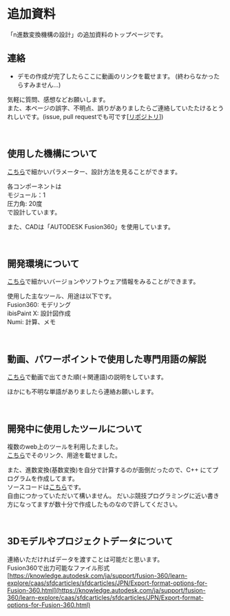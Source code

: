 # 追加資料
「n進数変換機構の設計」の追加資料のトップページです。


## 連絡
* デモの作成が完了したらここに動画のリンクを載せます。 (終わらなかったらすみません...)

気軽に質問、感想などお願いします。  
また、本ページの誤字、不明点、誤りがありましたらご連絡していたたけるとうれしいです。(issue, pull requestでも可です[[リポジトリ](https://2357or.github.io/additional-resources/)])



<br>


## 使用した機構について
[こちら](/components.md)で細かいパラメーター、設計方法を見ることができます。

各コンポーネントは  
モジュール：1  
圧力角: 20度  
で設計しています。

また、CADは「AUTODESK Fusion360」を使用しています。


<br>


## 開発環境について
[こちら](/environment.md)で細かいバージョンやソフトウェア情報をみることができます。

使用した主なツール、用途は以下です。  
Fusion360: モデリング  
ibisPaint X: 設計図作成  
Numi: 計算、メモ


<br>


## 動画、パワーポイントで使用した専門用語の解説
[こちら](/word_def.md)で動画で出てきた順(＋関連語)の説明をしています。

ほかにも不明な単語がありましたら連絡お願いします。


<br>


## 開発中に使用したツールについて
複数のweb上のツールを利用したました。  
[こちら](/tool.md)でそのリンク、用途を載せました。

また、進数変換(基数変換)を自分で計算するのが面倒だったので、C++ にてプログラムを作成してます。  
ソースコードは[こちら](/resources/cpp/radix_conversion.cpp)です。    
自由につかっていただいて構いません。 だいぶ競技プログラミングに近い書き方になってますが数十分で作成したものなので許してください。


<br>


## 3Dモデルやプロジェクトデータについて
連絡いただければデータを渡すことは可能だと思います。  
Fusion360で出力可能なファイル形式[https://knowledge.autodesk.com/ja/support/fusion-360/learn-explore/caas/sfdcarticles/sfdcarticles/JPN/Export-format-options-for-Fusion-360.html](https://knowledge.autodesk.com/ja/support/fusion-360/learn-explore/caas/sfdcarticles/sfdcarticles/JPN/Export-format-options-for-Fusion-360.html)

